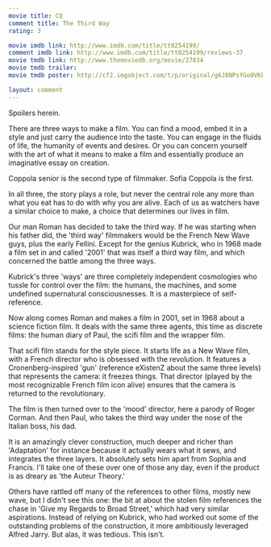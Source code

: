 ```yaml
---
movie title: CQ
comment title: The Third Way
rating: 3

movie imdb link: http://www.imdb.com/title/tt0254199/
comment imdb link: http://www.imdb.com/title/tt0254199/reviews-37
movie tmdb link: http://www.themoviedb.org/movie/27834
movie tmdb trailer: 
movie tmdb poster: http://cf2.imgobject.com/t/p/original/g6J8NPsfGo0VKk0ijeFSx3oMXy5.jpg

layout: comment
---
```


Spoilers herein.

There are three ways to make a film. You can find a mood, embed it in a style and just  carry the audience into the taste.  You can engage in the fluids of life, the humanity of  events and desires. Or you can concern yourself with the art of what it means to make a  film and essentially produce an imaginative essay on creation.

Coppola senior is the second type of filmmaker. Sofia Coppola is the first.

In all three, the story plays a role, but never the central role any more than what you eat  has to do with why you are alive. Each of us as watchers have a similar choice to make, a  choice that determines our lives in film.

Our man Roman has decided to take the third way. If he was starting when his father did,  the 'third way' filmmakers would be the French New Wave guys, plus the early Fellini.  Except for the genius Kubrick, who in 1968 made a film set in and called '2001' that was  itself a third way film, and which concerned the battle among the three ways.

Kubrick's three 'ways' are three completely independent cosmologies who tussle for  control over the film: the humans, the machines, and some undefined supernatural  consciousnesses. It is a masterpiece of self-reference.

Now along comes Roman and makes a film in 2001, set in 1968 about a science fiction  film. It deals with the same three agents, this time as discrete films: the human diary of  Paul, the scifi film and the wrapper film.

That scifi film stands for the style piece. It starts life as a New Wave film, with a French  director who is obsessed with the revolution. It features a Cronenberg-inspired 'gun'  (reference eXistenZ about the same three levels) that represents the camera: it freezes  things. That director (played by the most recognizable French film icon alive) ensures  that the camera is returned to the revolutionary.

The film is then turned over to the 'mood' director, here a parody of Roger Corman. And  then Paul, who takes the third way under the nose of the Italian boss, his dad.

It is an amazingly clever construction, much deeper and richer than 'Adaptation' for  instance because it actually wears what it sews, and integrates the three layers. It  absolutely sets him apart from Sophia and Francis. I'll take one of these over one of  those any day, even if the product is as dreary as 'the Auteur Theory.'

Others have rattled off many of the references to other films, mostly new wave, but I  didn't see this one: the bit at about the stolen film references the chase in 'Give my  Regards to Broad Street,' which had very similar aspirations. Instead of relying on  Kubrick, who had worked out some of the outstanding problems of the construction, it  more ambitiously leveraged Alfred Jarry. But alas, it was tedious. This isn't.